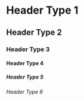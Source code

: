 # Header Type 1
## Header Type 2
### Header Type 3
#### Header Type 4
##### Header Type 5
###### Header Type 6
